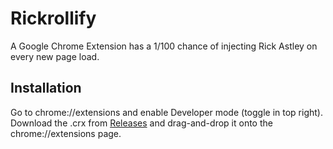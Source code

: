 # Rickrollify

A Google Chrome Extension has a 1/100 chance of injecting Rick Astley on every new page load.

## Installation
Go to chrome://extensions and enable Developer mode (toggle in top right).
Download the .crx from [Releases](https://codeberg.org/duck/Rickrollify/releases) and drag-and-drop it onto the chrome://extensions page.
